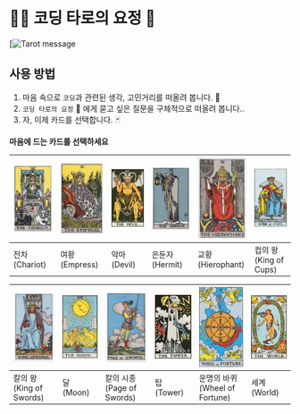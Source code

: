 # 🧑‍💻 코딩 타로의 요정 🧚

[![Tarot message](https://readme-multilang.vercel.app/api/getimage?callback=https://github.com/Anne-Hyeyeon)

## 사용 방법
 1. 마음 속으로 `코딩`과 관련된 생각, 고민거리를 떠올려 봅니다. 🧘 
 2. `코딩 타로의 요정` 🧚 에게 묻고 싶은 질문을 구체적으로 떠올려 봅니다..
 3. 자, 이제 카드를 선택합니다. 🃏 

**마음에 드는 카드를 선택하세요**

| [![Chariot](https://raw.githubusercontent.com/Anne-Hyeyeon/readme-multilang/main/img/chariot.jpg)](https://readme-multilang.vercel.app/api/getimage?callback=https://github.com/Anne-Hyeyeon) | [![Empress](https://raw.githubusercontent.com/Anne-Hyeyeon/readme-multilang/main/img/empress.jpg)](https://readme-multilang.vercel.app/api/getimage?callback=https://github.com/Anne-Hyeyeon) | [![Devil](https://raw.githubusercontent.com/Anne-Hyeyeon/readme-multilang/main/img/devil.jpg)](https://readme-multilang.vercel.app/api/getimage?callback=https://github.com/Anne-Hyeyeon) | [![Hermit](https://raw.githubusercontent.com/Anne-Hyeyeon/readme-multilang/main/img/hermit.jpg)](https://readme-multilang.vercel.app/api/getimage?callback=https://github.com/Anne-Hyeyeon) | [![Hierophant](https://raw.githubusercontent.com/Anne-Hyeyeon/readme-multilang/main/img/hierophant.jpg)](https://readme-multilang.vercel.app/api/getimage?callback=https://github.com/Anne-Hyeyeon) | [![King of Cups](https://raw.githubusercontent.com/Anne-Hyeyeon/readme-multilang/main/img/king-of-cups.jpg)](https://readme-multilang.vercel.app/api/getimage?callback=https://github.com/Anne-Hyeyeon) |
|---|---|---|---|---|---|
| 전차 <br> (Chariot) | 여황 <br> (Empress) | 악마 <br> (Devil) | 은둔자 <br> (Hermit) | 교황 <br> (Hierophant) | 컵의 왕 <br> (King of Cups) |

| [![King of Swords](https://raw.githubusercontent.com/Anne-Hyeyeon/readme-multilang/main/img/king-of-swords.png)](https://readme-multilang.vercel.app/api/getimage?callback=https://github.com/Anne-Hyeyeon) | [![Moon](https://raw.githubusercontent.com/Anne-Hyeyeon/readme-multilang/main/img/moon.jpg)](https://readme-multilang.vercel.app/api/getimage?callback=https://github.com/Anne-Hyeyeon) | [![Page of Swords](https://raw.githubusercontent.com/Anne-Hyeyeon/readme-multilang/main/img/page-of-swords.png)](https://readme-multilang.vercel.app/api/getimage?callback=https://github.com/Anne-Hyeyeon) | [![Tower](https://raw.githubusercontent.com/Anne-Hyeyeon/readme-multilang/main/img/tower.jpg)](https://readme-multilang.vercel.app/api/getimage?callback=https://github.com/Anne-Hyeyeon) | [![Wheel of Fortune](https://raw.githubusercontent.com/Anne-Hyeyeon/readme-multilang/main/img/wheel-of-forutune.jpg)](https://readme-multilang.vercel.app/api/getimage?callback=https://github.com/Anne-Hyeyeon) | [![World](https://raw.githubusercontent.com/Anne-Hyeyeon/readme-multilang/main/img/world.jpg)](https://readme-multilang.vercel.app/api/getimage?callback=https://github.com/Anne-Hyeyeon) |
|---|---|---|---|---|---|
| 칼의 왕 <br> (King of Swords) | 달 <br> (Moon) | 칼의 시종 <br> (Page of Swords) | 탑 <br> (Tower) | 운명의 바퀴 <br> (Wheel of Fortune) | 세계 <br> (World) |
